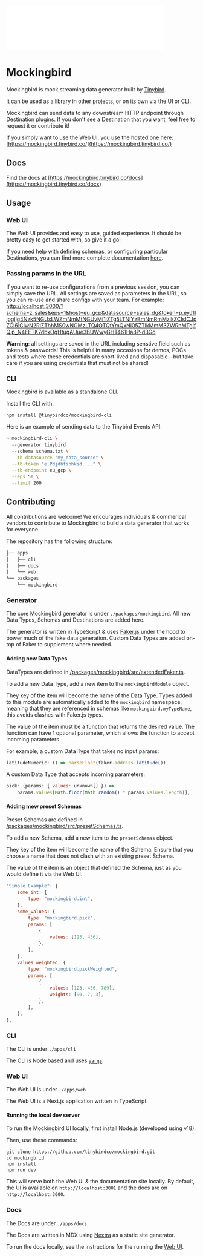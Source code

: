 ![Mockingbird Logo](assets/logo/logo_white.png)

# Mockingbird

Mockingbird is mock streaming data generator built by [Tinybird](https://tinybird.co).

It can be used as a library in other projects, or on its own via the UI or CLI.

Mockingbird can send data to any downstream HTTP endpoint through Destination plugins. If you don't see a Destination that you want, feel free to request it or contribute it!

If you simply want to use the Web UI, you use the hosted one here: [https://mockingbird.tinybird.co/](https://mockingbird.tinybird.co/)

## Docs

Find the docs at [https://mockingbird.tinybird.co/docs](https://mockingbird.tinybird.co/docs)

## Usage

### Web UI

The Web UI provides and easy to use, guided experience. It should be pretty easy to get started with, so give it a go!

If you need help with defining schemas, or configuring particular Destinations, you can find more complete documentation [here](https://mockingbird.tinybird.co/docs).

### Passing params in the URL

If you want to re-use configurations from a previous session, you can simply save the URL. All settings are saved as parameters in the URL, so you can re-use and share configs with your team. For example: [http://localhost:3000/?schema=z_sales&eps=1&host=eu_gcp&datasource=sales_dg&token=p.eyJ1IjogIjg4Nzk5NGUxLWZmNmMtNGUyMi1iZTg5LTNlYzBmNmRmMzlkZCIsICJpZCI6ICIwN2RlZThhMS0wNGMzLTQ4OTQtYmQxNi05ZTlkMmM3ZWRhMTgifQ.p_N4EETK7dbxOgHtugAUue3BUWwyGHT461Ha8P-d3Go](http://localhost:3000/?schema=z_sales&eps=1&host=eu_gcp&datasource=sales_dg&token=p.eyJ1IjogIjg4Nzk5NGUxLWZmNmMtNGUyMi1iZTg5LTNlYzBmNmRmMzlkZCIsICJpZCI6ICIwN2RlZThhMS0wNGMzLTQ4OTQtYmQxNi05ZTlkMmM3ZWRhMTgifQ.p_N4EETK7dbxOgHtugAUue3BUWwyGHT461Ha8P-d3Go)

**Warning**: all settings are saved in the URL including senstive field such as tokens & passwords! This is helpful in many occasions for demos, POCs and tests where these credentials are short-lived and disposable - but take care if you are using credentials that must not be shared!

### CLI

Mockingbird is available as a standalone CLI.

Install the CLI with:

```
npm install @tinybirdco/mockingbird-cli
```

Here is an example of sending data to the Tinybird Events API:

```sh
> mockingbird-cli \
  --generator tinybird
  --schema schema.txt \
  --tb-datasource "my_data_source" \
  --tb-token "e.Pdjdbfsbhksd...." \
  --tb-endpoint eu_gcp \
  --eps 50 \
  --limit 200
```

## Contributing

All contributions are welcome! We encourages individuals & commerical vendors to contribute to Mockingbird to build a data generator that works for everyone.

The repository has the following structure:

```bash
├── apps
│   ├── cli
│   ├── docs
│   └── web
└── packages
    └── mockingbird
```

### Generator

The core Mockingbird generator is under `./packages/mockingbird`. All new Data Types, Schemas and Destinations are added here.

The generator is written in TypeScript & uses [Faker.js](https://fakerjs.dev/) under the hood to power much of the fake data generation. Custom Data Types are added on-top of Faker to supplement where needed.

#### Adding new Data Types

DataTypes are defined in [/packages/mockingbird/src/extendedFaker.ts](./packages/mockingbird/src/extendedFaker.ts).

To add a new Data Type, add a new item to the `mockingbirdModule` object.

They key of the item will become the name of the Data Type. Types added to this module are automatically added to the `mockingbird` namespace, meaning that they are referenced in schemas like `mockingbird.myTypeName`, this avoids clashes with Faker.js types.

The value of the item must be a function that returns the desired value. The function can have 1 optional parameter, which allows the function to accept incoming parameters.

For example, a custom Data Type that takes no input params:

```javascript
latitudeNumeric: () => parseFloat(faker.address.latitude()),
```

A custom Data Type that accepts incoming parameters:

```javascript
pick: (params: { values: unknown[] }) =>
    params.values[Math.floor(Math.random() * params.values.length)],
```

#### Adding mew preset Schemas

Preset Schemas are defined in [/packages/mockingbird/src/presetSchemas.ts](./packages/mockingbird/src/presetSchemas.ts).

To add a new Schema, add a new item to the `presetSchemas` object.

They key of the item will become the name of the Schema. Ensure that you choose a name that does not clash with an existing preset Schema.

The value of the item is an object that defined the Schema, just as you would define it via the Web UI.

```javascript
"Simple Example": {
    some_int: {
        type: "mockingbird.int",
    },
    some_values: {
        type: "mockingbird.pick",
        params: [
            {
                values: [123, 456],
            },
        ],
    },
    values_weighted: {
        type: "mockingbird.pickWeighted",
        params: [
            {
                values: [123, 456, 789],
                weights: [90, 7, 3],
            },
        ],
    },
},
```

### CLI

The CLI is under `./apps/cli`

The CLI is Node based and uses [`yargs`](https://github.com/yargs/yargs).

### Web UI

The Web UI is under `./apps/web`

The Web UI is a Next.js application written in TypeScript.

#### Running the local dev server

To run the Mockingbird UI locally, first install Node.js (developed using v18).

Then, use these commands:

```
git clone https://github.com/tinybirdco/mockingbird.git
cd mockingbrid
npm install
npm run dev
```

This will serve both the Web UI & the documentation site locally. By default, the UI is available on `http://localhost:3001` and the docs are on `http://localhost:3000`.

### Docs

The Docs are under `./apps/docs`

The Docs are written in MDX using [Nextra](https://nextra.site/) as a static site generator.

To run the docs locally, see the instructions for the running the [Web UI](#running-the-local-dev-server).
